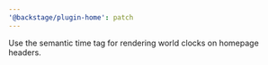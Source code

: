 ```yaml
---
'@backstage/plugin-home': patch
---
```


Use the semantic time tag for rendering world clocks on homepage headers.
